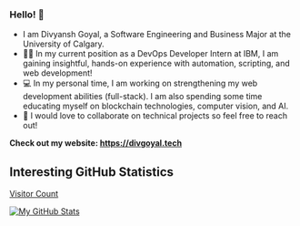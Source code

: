 ### Hello! 👋
* I am Divyansh Goyal, a Software Engineering and Business Major at the University of Calgary.
* 👨‍💼 In my current position as a DevOps Developer Intern at IBM, I am gaining insightful, hands-on experience with automation, scripting, and web development!
* 💻 In my personal time, I am working on strengthening my web development abilities (full-stack). I am also spending some time educating myself on blockchain technologies, computer vision, and AI.
* 🤝 I would love to collaborate on technical projects so feel free to reach out!

**Check out my website: https://divgoyal.tech**

## Interesting GitHub Statistics

[Visitor Count](https://profile-counter.glitch.me/{DG-20}/count.svg)

[![My GitHub Stats](https://github-readme-stats.vercel.app/api/?username=DG-20&count_private=true&theme=tokyonight&showicons=true)]()
